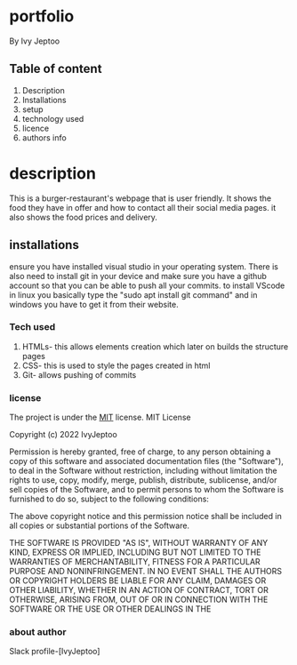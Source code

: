 # portfolio

By Ivy Jeptoo

## Table of content

1. Description
2. Installations
3. setup
4. technology used
5. licence
6. authors info

# description

This is a burger-restaurant's webpage that is user friendly. It shows the food they have in offer and how to contact all their social media pages. it also shows the food prices and delivery.

## installations

ensure you have installed visual studio in your operating system. There is also need to install git in your device and make sure you have a github account so that you can be able to push all your commits.
to install VScode in linux you basically type the "sudo apt install git command" and in windows you have to get it from their website.

### Tech used

1. HTMLs- this allows elements creation which later on builds the structure pages
1. CSS- this is used to style the pages created in html
1. Git- allows pushing of commits

### license

The project is under the [MIT](license) license.
MIT License

Copyright (c) 2022 IvyJeptoo

Permission is hereby granted, free of charge, to any person obtaining a copy
of this software and associated documentation files (the "Software"), to deal
in the Software without restriction, including without limitation the rights
to use, copy, modify, merge, publish, distribute, sublicense, and/or sell
copies of the Software, and to permit persons to whom the Software is
furnished to do so, subject to the following conditions:

The above copyright notice and this permission notice shall be included in all
copies or substantial portions of the Software.

THE SOFTWARE IS PROVIDED "AS IS", WITHOUT WARRANTY OF ANY KIND, EXPRESS OR
IMPLIED, INCLUDING BUT NOT LIMITED TO THE WARRANTIES OF MERCHANTABILITY,
FITNESS FOR A PARTICULAR PURPOSE AND NONINFRINGEMENT. IN NO EVENT SHALL THE
AUTHORS OR COPYRIGHT HOLDERS BE LIABLE FOR ANY CLAIM, DAMAGES OR OTHER
LIABILITY, WHETHER IN AN ACTION OF CONTRACT, TORT OR OTHERWISE, ARISING FROM,
OUT OF OR IN CONNECTION WITH THE SOFTWARE OR THE USE OR OTHER DEALINGS IN THE

### about author

Slack profile-[IvyJeptoo]
